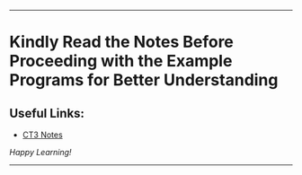 
---

# Kindly Read the Notes Before Proceeding with the Example Programs for Better Understanding

## Useful Links:

- [CT3 Notes](https://github.com/DipsanaRoy/c-extensions/main/tree/CE003_Try_Out/CT3_NOTES.md)

*Happy Learning!*

---
